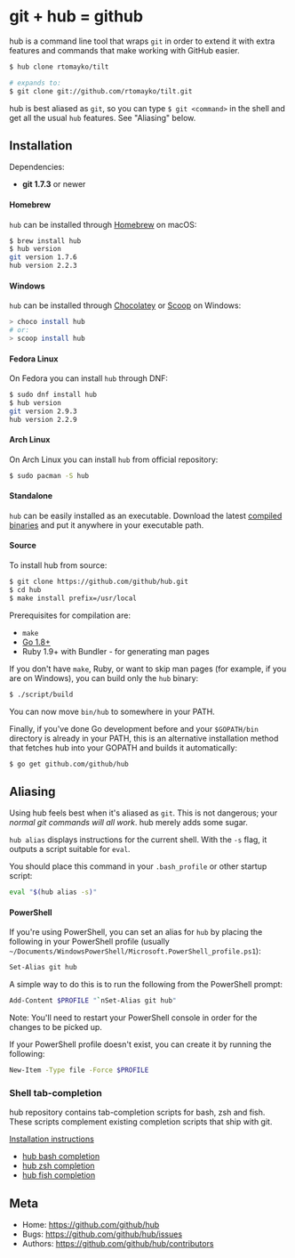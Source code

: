 git + hub = github
==================

hub is a command line tool that wraps `git` in order to extend it with extra
features and commands that make working with GitHub easier.

``` sh
$ hub clone rtomayko/tilt

# expands to:
$ git clone git://github.com/rtomayko/tilt.git
```

hub is best aliased as `git`, so you can type `$ git <command>` in the shell and
get all the usual `hub` features. See "Aliasing" below.


Installation
------------

Dependencies:

* **git 1.7.3** or newer

#### Homebrew

`hub` can be installed through [Homebrew](https://docs.brew.sh/Installation) on macOS:

``` sh
$ brew install hub
$ hub version
git version 1.7.6
hub version 2.2.3
```

#### Windows

`hub` can be installed through [Chocolatey](https://chocolatey.org/) or
[Scoop](http://scoop.sh/) on Windows:

``` sh
> choco install hub
# or:
> scoop install hub
```

#### Fedora Linux

On Fedora you can install `hub` through DNF:

``` sh
$ sudo dnf install hub
$ hub version
git version 2.9.3
hub version 2.2.9
```

#### Arch Linux

On Arch Linux you can install `hub` from official repository:

```sh
$ sudo pacman -S hub
```

#### Standalone

`hub` can be easily installed as an executable. Download the latest
[compiled binaries](https://github.com/github/hub/releases) and put it anywhere
in your executable path.

#### Source

To install hub from source:

``` sh
$ git clone https://github.com/github/hub.git
$ cd hub
$ make install prefix=/usr/local
```

Prerequisites for compilation are:

* `make`
* [Go 1.8+](http://golang.org/doc/install)
* Ruby 1.9+ with Bundler - for generating man pages

If you don't have `make`, Ruby, or want to skip man pages (for example, if you
are on Windows), you can build only the `hub` binary:

``` sh
$ ./script/build
```

You can now move `bin/hub` to somewhere in your PATH.

Finally, if you've done Go development before and your `$GOPATH/bin` directory
is already in your PATH, this is an alternative installation method that fetches
hub into your GOPATH and builds it automatically:

``` sh
$ go get github.com/github/hub
```

Aliasing
--------

Using hub feels best when it's aliased as `git`. This is not dangerous; your
_normal git commands will all work_. hub merely adds some sugar.

`hub alias` displays instructions for the current shell. With the `-s` flag, it
outputs a script suitable for `eval`.

You should place this command in your `.bash_profile` or other startup script:

``` sh
eval "$(hub alias -s)"
```

#### PowerShell

If you're using PowerShell, you can set an alias for `hub` by placing the
following in your PowerShell profile (usually
`~/Documents/WindowsPowerShell/Microsoft.PowerShell_profile.ps1`):

``` sh
Set-Alias git hub
```

A simple way to do this is to run the following from the PowerShell prompt:

``` sh
Add-Content $PROFILE "`nSet-Alias git hub"
```

Note: You'll need to restart your PowerShell console in order for the changes to be picked up.

If your PowerShell profile doesn't exist, you can create it by running the following:

``` sh
New-Item -Type file -Force $PROFILE
```

### Shell tab-completion

hub repository contains tab-completion scripts for bash, zsh and fish.
These scripts complement existing completion scripts that ship with git.

[Installation instructions](etc)

* [hub bash completion](https://github.com/github/hub/blob/master/etc/hub.bash_completion.sh)
* [hub zsh completion](https://github.com/github/hub/blob/master/etc/hub.zsh_completion)
* [hub fish completion](https://github.com/github/hub/blob/master/etc/hub.fish_completion)

Meta
----

* Home: <https://github.com/github/hub>
* Bugs: <https://github.com/github/hub/issues>
* Authors: <https://github.com/github/hub/contributors>
